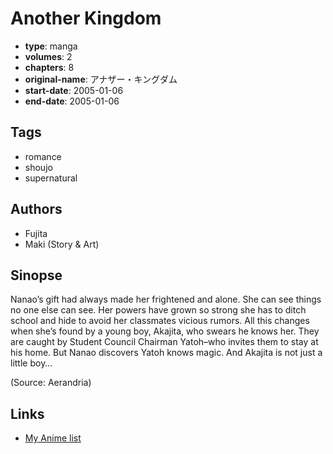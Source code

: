 # Another Kingdom

-   **type**: manga
-   **volumes**: 2
-   **chapters**: 8
-   **original-name**: アナザー・キングダム
-   **start-date**: 2005-01-06
-   **end-date**: 2005-01-06

## Tags

-   romance
-   shoujo
-   supernatural

## Authors

-   Fujita
-   Maki (Story & Art)

## Sinopse

Nanao’s gift had always made her frightened and alone. She can see things no one else can see. Her powers have grown so strong she has to ditch school and hide to avoid her classmates vicious rumors. All this changes when she’s found by a young boy, Akajita, who swears he knows her. They are caught by Student Council Chairman Yatoh–who invites them to stay at his home. But Nanao discovers Yatoh knows magic. And Akajita is not just a little boy…

(Source: Aerandria)

## Links

-   [My Anime list](https://myanimelist.net/manga/10467/Another_Kingdom)

